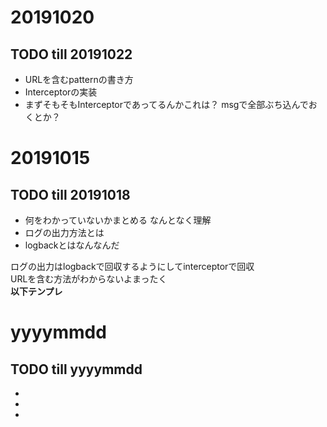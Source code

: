 # 20191020
## TODO till 20191022
- URLを含むpatternの書き方
- Interceptorの実装
- まずそもそもInterceptorであってるんかこれは？
msgで全部ぶち込んでおくとか？  

# 20191015
## TODO till 20191018
- 何をわかっていないかまとめる  なんとなく理解
- ログの出力方法とは
- logbackとはなんなんだ
  
ログの出力はlogbackで回収するようにしてinterceptorで回収  
URLを含む方法がわからないよまったく  
**以下テンプレ**
# yyyymmdd
## TODO till yyyymmdd
- 
- 
- 
